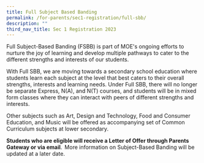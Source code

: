 ```yaml
---
title: Full Subject Based Banding
permalink: /for-parents/sec1-registration/full-sbb/
description: ""
third_nav_title: Sec 1 Registration 2023
---
```

Full Subject-Based Banding (FSBB) is part of MOE's ongoing efforts to nurture the joy of learning and develop multiple pathways to cater to the different strengths and interests of our students. 

With Full SBB, we are moving towards a secondary school education where students learn each subject at the level that best caters to their overall strengths, interests and learning needs. Under Full SBB, there will no longer be separate Express, N(A), and N(T) courses, and students will be in mixed form classes where they can interact with peers of different strengths and interests. 

Other subjects such as Art, Design and Technology, Food and Consumer Education, and Music will be offered as accompanying set of Common Curriculum subjects at lower secondary. 

**Students who are eligible will receive a Letter of Offer through Parents Gateway or via email**.  More information on Subject-Based Banding will be updated at a later date.

